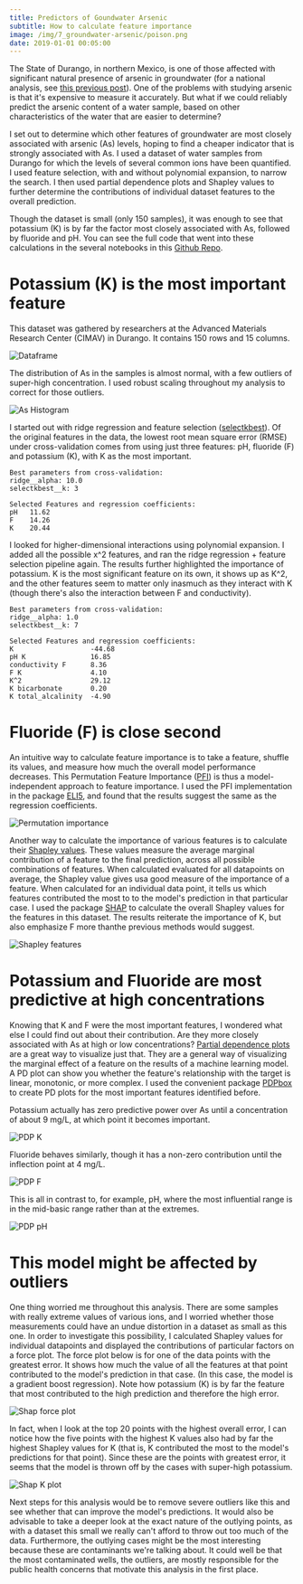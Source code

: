 ```yaml
---
title: Predictors of Goundwater Arsenic
subtitle: How to calculate feature importance
image: /img/7_groundwater-arsenic/poison.png
date: 2019-01-01 00:05:00
---
```


The State of Durango, in northern Mexico, is one of those affected with significant natural presence of arsenic in groundwater (for a national analysis, see [this previous post](https://danielmartinalarcon.github.io/2018-12-14-water-pollution-in-mexico/)).  One of the problems with studying arsenic is that it's expensive to measure it accurately.  But what if we could reliably predict the arsenic content of a water sample, based on other characteristics of the water that are easier to determine?  

I set out to determine which other features of groundwater are most closely associated with arsenic (As) levels, hoping to find a cheaper indicator that is strongly associated with As.  I used a dataset of water samples from Durango for which the levels of several common ions have been quantified.  I used feature selection, with and without polynomial expansion, to narrow the search.  I then used partial dependence plots and Shapley values to further determine the contributions of individual dataset features to the overall prediction. 

Though the dataset is small (only 150 samples), it was enough to see that potassium (K) is by far the factor most closely associated with As, followed by fluoride and pH.  You can see the full code that went into these calculations in the several notebooks in this [Github Repo](https://github.com/DanielMartinAlarcon/arsenic-in-durango).

# Potassium (K) is the most important feature
This dataset was gathered by researchers at the Advanced Materials Research Center (CIMAV) in Durango.  It contains 150 rows and 15 columns.

![Dataframe](/img/7_groundwater-arsenic/as1.png)

The distribution of As in the samples is almost normal, with a few outliers of super-high concentration.  I used robust scaling throughout my analysis to correct for those outliers.

![As Histogram](/img/7_groundwater-arsenic/as2.png)

I started out with ridge regression and feature selection ([selectkbest](https://scikit-learn.org/stable/modules/generated/sklearn.feature_selection.SelectKBest.html)).  Of the original features in the data, the lowest root mean square error (RMSE) under cross-validation comes from using just three features: pH, fluoride (F) and potassium (K), with K as the most important.

```
Best parameters from cross-validation:
ridge__alpha: 10.0
selectkbest__k: 3

Selected Features and regression coefficients:
pH   11.62
F    14.26
K    20.44
```

I looked for higher-dimensional interactions using polynomial expansion.  I added all the possible x^2 features, and ran the ridge regression + feature selection pipeline again.  The results further highlighted the importance of potassium.  K is the most significant feature on its own, it shows up as K^2, and the other features seem to matter only inasmuch as they interact with K (though there's also the interaction between F and conductivity).

```
Best parameters from cross-validation:
ridge__alpha: 1.0
selectkbest__k: 7

Selected Features and regression coefficients:
K                   -44.68
pH K                16.85
conductivity F      8.36
F K                 4.10
K^2                 29.12
K bicarbonate       0.20
K total_alcalinity  -4.90
```
# Fluoride (F) is close second
An intuitive way to calculate feature importance is to take a feature, shuffle its values, and measure how much the overall model performance decreases.  This Permutation Feature Importance ([PFI](https://blogs.technet.microsoft.com/machinelearning/2015/04/14/permutation-feature-importance/)) is thus a model-independent approach to feature importance.  I used the PFI implementation in the package [ELI5](https://eli5.readthedocs.io/en/latest/blackbox/permutation_importance.html), and found that the results suggest the same as the regression coefficients.

![Permutation importance](/img/7_groundwater-arsenic/as8.png)

Another way to calculate the importance of various features is to calculate their [Shapley values](https://christophm.github.io/interpretable-ml-book/shapley.html).  These values measure the average marginal contribution of a feature to the final prediction, across all possible combinations of features.  When calculated evaluated for all datapoints on average, the Shapley value gives usa good measure of the importance of a feature.  When calculated for an individual data point, it tells us which features contributed the most to to the model's prediction in that particular case.  I used the package [SHAP](https://github.com/slundberg/shap) to calculate the overall Shapley values for the features in this dataset.  The results reiterate the importance of K, but also emphasize F more thanthe previous methods would suggest.

![Shapley features](/img/7_groundwater-arsenic/as7.png)

# Potassium and Fluoride are most predictive at high concentrations
Knowing that K and F were the most important features, I wondered what else I could find out about their contribution.  Are they more closely associated with As at high or low concentrations?  [Partial dependence plots](https://christophm.github.io/interpretable-ml-book/pdp.html) are a great way to visualize just that.  They are a general way of visualizing the marginal effect of a feature on the results of a machine learning model.  A PD plot can show you whether the feature's relationship with the target is linear, monotonic, or more complex.  I used the convenient package [PDPbox](https://github.com/SauceCat/PDPbox) to create PD plots for the most important features identified before.

Potassium actually has zero predictive power over As until a concentration of about 9 mg/L, at which point it becomes important.

![PDP K](/img/7_groundwater-arsenic/as4.png)

Fluoride behaves similarly, though it has a non-zero contribution until the inflection point at 4 mg/L.

![PDP F](/img/7_groundwater-arsenic/as5.png)

This is all in contrast to, for example, pH, where the most influential range is in the mid-basic range rather than at the extremes.

![PDP pH](/img/7_groundwater-arsenic/as6.png)

# This model might be affected by outliers
One thing worried me throughout this analysis.  There are some samples with really extreme values of various ions, and I worried whether those measurements could have an undue distortion in a dataset as small as this one.  In order to investigate this possibility, I calculated Shapley values for individual datapoints and displayed the contributions of particular factors on a force plot.  The force plot below is for one of the data points with the greatest error.  It shows how much the value of all the features at that point contributed to the model's prediction in that case.  (In this case, the model is a gradient boost regression).  Note how potassium (K) is by far the feature that most contributed to the high prediction and therefore the high error.

![Shap force plot](/img/7_groundwater-arsenic/as9.png)

In fact, when I look at the top 20 points with the highest overall error, I can notice how the five points with the highest K values also had by far the highest Shapley values for K (that is, K contributed the most to the model's predictions for that point).  Since these are the points with greatest error, it seems that the model is thrown off by the cases with super-high potassium.

![Shap K plot](/img/7_groundwater-arsenic/as10.png)

Next steps for this analysis would be to remove severe outliers like this and see whether that can improve the model's predictions.  It would also be advisable to take a deeper look at the exact nature of the outlying points, as with a dataset this small we really can't afford to throw out too much of the data.  Furthermore, the outlying cases might be the most interesting because these are contaminants we're talking about.  It could well be that the most contaminated wells, the outliers, are mostly responsible for the public health concerns that motivate this analysis in the first place.

